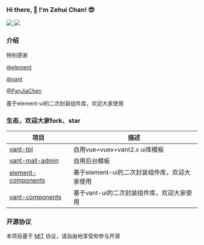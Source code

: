 ### Hi there, 👋 I'm Zehui Chan! 😎

<div class="github-readme">
  <a href="https://github.com/zehuichan" target="_blank">
    <img src="https://github-readme-stats.vercel.app/api/top-langs/?username=zehuichan&text_color=586069&layout=compact&hide_border=true&bg_color=fff&title_color=0366d6&count_private=true&include_all_commits=true" />
  </a>
  <a href="https://github.com/zehuichan" target="_blank">
    <img src="https://github-readme-stats.vercel.app/api?username=zehuichan&count_private=true&show_icons=true&icon_color=222&title_color=0366d6&text_color=586069&bg_color=fff&hide=issues&hide_border=true&include_all_commits=true" />
  </a>
</div>

### 介绍

特别感谢

[@element](https://element.eleme.cn/#/zh-CN/component/installation)

[@vant](https://vant-contrib.gitee.io/vant/#/zh-CN/)

[@PanJiaChen](https://github.com/PanJiaChen/vue-element-admin)

基于element-ui的二次封装组件库，欢迎大家使用

### 生态，欢迎大家fork、star

| 项目   | 描述           |
| ------ | -------------- |
| [vant-tpl](https://github.com/zehuichan/vant-tpl) | 自用vue+vuex+vant2.x ui库模板 |
| [vant-mall-admin](https://github.com/zehuichan/vant-mall-admin)  | 自用后台模板 |
| [element-components](https://github.com/zehuichan/element-components)  | 基于element-ui的二次封装组件库，欢迎大家使用 |
| [vant-components](https://github.com/zehuichan/vant-components)  | 基于vant-ui的二次封装组件库，欢迎大家使用 |

### 开源协议

本项目基于 [MIT](https://zh.wikipedia.org/wiki/MIT%E8%A8%B1%E5%8F%AF%E8%AD%89) 协议，请自由地享受和参与开源
